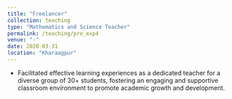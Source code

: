 ```yaml
---
title: "Freelancer"
collection: teaching
type: "Mathematics and Science Teacher"
permalink: /teaching/pro_exp4
venue: "-"
date: 2020-03-31
location: "Kharaagpur"
---
```


- Facilitated effective learning experiences as a dedicated teacher for a diverse group of 30+ students, fostering an engaging and supportive classroom environment to promote academic growth and development.
